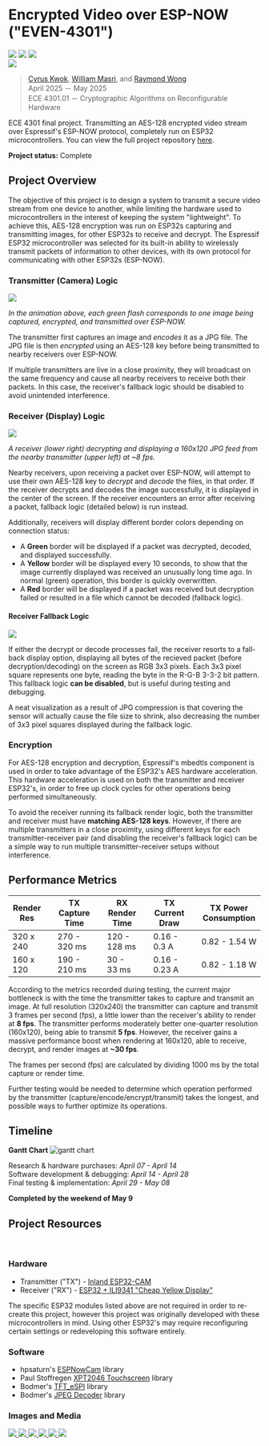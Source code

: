 # Encrypted Video over ESP-NOW ("EVEN-4301")

<div>
    <img src="https://img.shields.io/badge/ESP32-black">
    <img src="https://img.shields.io/badge/Class_Project-blue">
    <img src="https://img.shields.io/badge/Completed_2025-green">
</div>

<a href="../images/even/thumbnail.gif" target="_blank">
    <img src="../images/even/thumbnail.gif">
</a>

> [Cyrus Kwok](https://www.linkedin.com/in/cyrus-kwok-432351213/), [William Masri](https://www.linkedin.com/in/william-masri-797978292/), and [Raymond Wong](https://www.linkedin.com/in/raymond-exe/)  
> April 2025 － May 2025  
> ECE 4301.01 － Cryptographic Algorithms on Reconfigurable Hardware  

ECE 4301 final project. Transmitting an AES-128 encrypted video stream over Espressif's ESP-NOW protocol, completely run on ESP32 microcontrollers. You can view the full project repository [here](https://github.com/Raymond-exe/EVEN-4301).

**Project status:** Complete

## Project Overview
The objective of this project is to design a system to transmit a secure video stream from one device to another, while limiting the hardware used to microcontrollers in the interest of keeping the system "lightweight". To achieve this, AES-128 encryption was run on ESP32s capturing and transmitting images, for other ESP32s to receive and decrypt. The Espressif ESP32 microcontroller was selected for its built-in ability to wirelessly transmit packets of information to other devices, with its own protocol for communicating with other ESP32s (ESP-NOW).

### Transmitter (Camera) Logic

<a href="../images/even/transmitter.gif" target="_blank">
    <img src="../images/even/transmitter.gif">
</a>

*In the animation above, each green flash corresponds to one image being captured, encrypted, and transmitted over ESP-NOW.*

The transmitter first captures an image and *encodes* it as a JPG file. The JPG file is then *encrypted* using an AES-128 key before being transmitted to nearby receivers over ESP-NOW.

If multiple transmitters are live in a close proximity, they will broadcast on the same frequency and cause all nearby receivers to receive both their packets. In this case, the receiver's fallback logic should be disabled to avoid unintended interference.

### Receiver (Display) Logic

<a href="../images/even/quarter-res.gif" target="_blank">
    <img src="../images/even/quarter-res.gif">
</a>

*A receiver (lower right) decrypting and displaying a 160x120 JPG feed from the nearby transmitter (upper left) at ~8 fps.*

Nearby receivers, upon receiving a packet over ESP-NOW, will attempt to use their own AES-128 key to *decrypt* and *decode* the files, in that order. If the receiver decrypts and decodes the image successfully, it is displayed in the center of the screen. If the receiver encounters an error after receiving a packet, fallback logic (detailed below) is run instead.

Additionally, receivers will display different border colors depending on connection status: 
- A **Green** border will be displayed if a packet was decrypted, decoded, and displayed successfully.
- A **Yellow** border will be displayed every 10 seconds, to show that the image currently displayed was received an unusually long time ago. In normal (green) operation, this border is quickly overwritten.
- A **Red** border will be displayed if a packet was received but decryption failed or resulted in a file which cannot be decoded (fallback logic).

#### Receiver Fallback Logic

<a href="../images/even/fallback.gif" target="_blank">
    <img src="../images/even/fallback.gif">
</a>

If either the decrypt or decode processes fail, the receiver resorts to a fall-back display option, displaying all bytes of the recieved packet (before decryption/decoding) on the screen as RGB 3x3 pixels. Each 3x3 pixel square represents one byte, reading the byte in the R-G-B 3-3-2 bit pattern. This fallback logic **can be disabled**, but is useful during testing and debugging.

A neat visualization as a result of JPG compression is that covering the sensor will actually cause the file size to shrink, also decreasing the number of 3x3 pixel squares displayed during the fallback logic.

### Encryption

For AES-128 encryption and decryption, Espressif's mbedtls component is used in order to take advantage of the ESP32's AES hardware acceleration. This hardware acceleration is used on both the transmitter and receiver ESP32's, in order to free up clock cycles for other operations being performed simultaneously.

To avoid the receiver running its fallback render logic, both the transmitter and receiver must have **matching AES-128 keys**. However, if there are multiple transmitters in a close proximity, using different keys for each transmitter-receiver pair (and disabling the receiver's fallback logic) can be a simple way to run multiple transmitter-receiver setups without interference.

## Performance Metrics
| Render Res | | TX Capture Time | | RX Render Time | | TX Current Draw | | TX Power Consumption |
| ---------- |-| --------------- |-| -------------- |-| --------------- |-| -------------------- |
| 320 x 240  | |   270 - 320 ms  | |  120 - 128 ms  | |   0.16 - 0.3 A  | |    0.82 - 1.54 W     |
| 160 x 120  | |   190 - 210 ms  | |   30 - 33 ms   | |  0.16 - 0.23 A  | |    0.82 - 1.18 W     |

According to the metrics recorded during testing, the current major bottleneck is with the time the transmitter takes to capture and transmit an image. At full resolution (320x240) the transmitter can capture and transmit 3 frames per second (fps), a little lower than the receiver's ability to render at **8 fps**. The transmitter performs moderately better one-quarter resolution (160x120), being able to transmit **5 fps**. However, the receiver gains a massive performance boost when rendering at 160x120, able to receive, decrypt, and render images at **~30 fps**.

The frames per second (fps) are calculated by dividing 1000 ms by the total capture or render time.

Further testing would be needed to determine which operation performed by the transmitter (capture/encode/encrypt/transmit) takes the longest, and possible ways to further optimize its operations.

## Timeline
**Gantt Chart**
![gantt chart](../images/even/gantt.png)

Research & hardware purchases: *April 07 - April 14*  
Software development & debugging: *April 14 - April 28*  
Final testing & implementation: *April 29 - May 08*  

**Completed by the weekend of May 9**

## Project Resources
<br>

### Hardware
- Transmitter ("TX") - [Inland ESP32-CAM](https://www.microcenter.com/product/632692/inland-esp32-cam-wifi-bluetooth-camera-modules-pair)
- Receiver ("RX") - [ESP32 + ILI9341 "Cheap Yellow Display"](https://www.amazon.com/gp/product/B0CG2WQGP9)

The specific ESP32 modules listed above are not required in order to re-create this project, however this project was originally developed with these microcontrollers in mind. Using other ESP32's may require reconfiguring certain settings or redeveloping this software entirely.

### Software
- hpsaturn's [ESPNowCam](https://github.com/hpsaturn/ESPNowCam) library
- Paul Stoffregen [XPT2046 Touchscreen](https://github.com/PaulStoffregen/XPT2046_Touchscreen) library
- Bodmer's [TFT_eSPI](https://github.com/Bodmer/TFT_eSPI) library
- Bodmer's [JPEG Decoder](https://github.com/Bodmer/JPEGDecoder) library

### Images and Media
<a href="../images/even/full-res.gif" target="_blank">
    <img src="../images/even/full-res.gif">
</a>
<a href="../images/even/transmitter.gif" target="_blank">
    <img src="../images/even/transmitter.gif">
</a>
<a href="../images/even/transmitter-closeup.jpg" target="_blank">
    <img src="../images/even/transmitter-closeup.jpg">
</a>
<a href="../images/even/transmitter-breadboard.jpg" target="_blank">
    <img src="../images/even/transmitter-breadboard.jpg">
</a>
<a href="../images/even/receiver-front.jpg" target="_blank">
    <img src="../images/even/receiver-front.jpg">
</a>
<a href="../images/even/receiver-rear.jpg" target="_blank">
    <img src="../images/even/receiver-rear.jpg">
</a>
